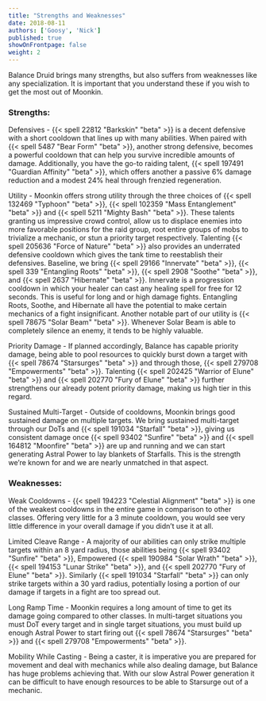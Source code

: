 ```yaml
---
title: "Strengths and Weaknesses"
date: 2018-08-11
authors: ['Goosy', 'Nick']
published: true
showOnFrontpage: false
weight: 2
---
```


Balance Druid brings many strengths, but also suffers from weaknesses like any specialization. It is important that you understand these if you wish to get the most out of Moonkin. 

### Strengths:

Defensives - {{< spell 22812 "Barkskin" "beta" >}} is a decent defensive with a short cooldown that lines up with many abilities. When paired with {{< spell 5487 "Bear Form" "beta" >}}, another strong defensive, becomes a powerful cooldown that can help you survive incredible amounts of damage. Additionally, you have the go-to raiding talent, {{< spell 197491 "Guardian Affinity" "beta" >}}, which offers another a passive 6% damage reduction and a modest 24% heal through frenzied regeneration.

Utility - Moonkin offers strong utility through the three choices of {{< spell 132469 "Typhoon" "beta" >}}, {{< spell 102359 "Mass Entanglement" "beta" >}} and {{< spell 5211 "Mighty Bash" "beta" >}}. These talents granting us impressive crowd control, allow us to displace enemies into more favorable positions for the raid group, root entire groups of mobs to trivialize a mechanic, or stun a priority target respectively. Talenting {{< spell 205636 "Force of Nature" "beta" >}} also provides an underrated defensive cooldown which gives the tank time to reestablish their defensives. Baseline, we bring {{< spell 29166 "Innervate" "beta" >}}, {{< spell 339 "Entangling Roots" "beta" >}}, {{< spell 2908 "Soothe" "beta" >}}, and {{< spell 2637 "Hibernate" "beta" >}}. Innervate is a progression cooldown in which your healer can cast any healing spell for free for 12 seconds. This is useful for long and or high damage fights. Entangling Roots, Soothe, and Hibernate all have the potential to make certain mechanics of a fight insignificant. Another notable part of our utility is {{< spell 78675 "Solar Beam" "beta" >}}. Whenever Solar Beam is able to completely silence an enemy, it tends to be highly valuable.

Priority Damage - If planned accordingly, Balance has capable priority damage, being able to pool resources to quickly burst down a target with {{< spell 78674 "Starsurges" "beta" >}} and through those, {{< spell 279708 "Empowerments" "beta" >}}. Talenting {{< spell 202425 "Warrior of Elune" "beta" >}} and {{< spell 202770 "Fury of Elune" "beta" >}} further strengthens our already potent priority damage, making us high tier in this regard.

Sustained Multi-Target - Outside of cooldowns, Moonkin brings good sustained damage on multiple targets. We bring sustained multi-target through our DoTs and {{< spell 191034 "Starfall" "beta" >}}, giving us consistent damage once {{< spell 93402 "Sunfire" "beta" >}} and {{< spell 164812 "Moonfire" "beta" >}} are up and running and we can start generating Astral Power to lay blankets of Starfalls. This is the strength we’re known for and we are nearly unmatched in that aspect.

### Weaknesses:

Weak Cooldowns - {{< spell 194223 "Celestial Alignment" "beta" >}} is one of the weakest cooldowns in the entire game in comparison to other classes. Offering very little for a 3 minute cooldown, you would see very little difference in your overall damage if you didn’t use it at all.

Limited Cleave Range - A majority of our abilities can only strike multiple targets within an 8 yard radius, those abilities being {{< spell 93402 "Sunfire" "beta" >}}, Empowered {{< spell 190984 "Solar Wrath" "beta" >}}, {{< spell 194153 "Lunar Strike" "beta" >}}, and {{< spell 202770 "Fury of Elune" "beta" >}}. Similarly {{< spell 191034 "Starfall" "beta" >}} can only strike targets within a 30 yard radius, potentially losing a portion of our damage if targets in a fight are too spread out.

Long Ramp Time - Moonkin requires a long amount of time to get its damage going compared to other classes. In multi-target situations you must DoT every target and in single target situations, you must build up enough Astral Power to start firing out {{< spell 78674 "Starsurges" "beta" >}} and {{< spell 279708 "Empowerments" "beta" >}}.

Mobility While Casting - Being a caster, it is imperative you are prepared for movement and deal with mechanics while also dealing damage, but Balance has huge problems achieving that. With our slow Astral Power generation it can be difficult to have enough resources to be able to Starsurge out of a mechanic.
